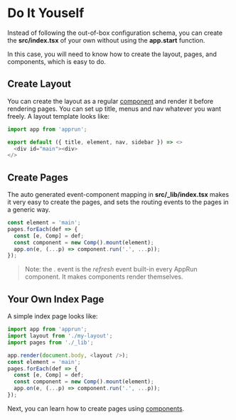 # Do It Youself

Instead of following the out-of-box configuration schema, you can create the **src/index.tsx** of your own without using the **app.start** function.

In this case, you will need to know how to create the layout, pages, and components, which is easy to do.

## Create Layout

You can create the layout as a regular [component](#component) and render it before rendering pages. You can set up title, menus and nav whatever you want freely. A layout template looks like:

```javascript
import app from 'apprun';

export default ({ title, element, nav, sidebar }) => <>
  <div id="main"><div>
</>
```

## Create Pages

The auto generated event-component mapping in **src/_lib/index.tsx** makes it very easy to create the pages, and sets the routing events to the pages in a generic way.

```javascript
const element = 'main';
pages.forEach(def => {
  const [e, Comp] = def;
  const component = new Comp().mount(element);
  app.on(e, (...p) => component.run('.', ...p));
});
```

> Note: the . event is the _refresh_ event built-in every AppRun component. It makes components render themselves.


## Your Own Index Page

A simple index page looks like:

```javascript
import app from 'apprun';
import layout from './my-layout';
import pages from './_lib';

app.render(document.body, <layout />);
const element = 'main';
pages.forEach(def => {
  const [e, Comp] = def;
  const component = new Comp().mount(element);
  app.on(e, (...p) => component.run('.', ...p));
});
```


Next, you can learn how to create pages using [components](#components).


